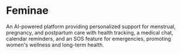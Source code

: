 # Feminae
An AI-powered platform providing personalized support for menstrual, pregnancy, and postpartum care with health tracking, a medical chat, calendar reminders, and an SOS feature for emergencies, promoting women's wellness and long-term health.
